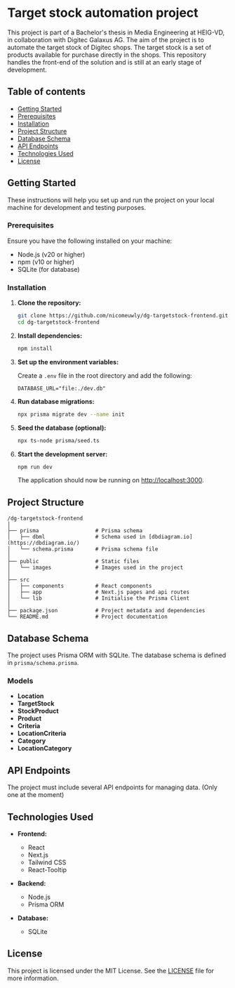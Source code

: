 # Target stock automation project

This project is part of a Bachelor's thesis in Media Engineering at HEIG-VD, in collaboration with Digitec Galaxus AG. The aim of the project is to automate the target stock of Digitec shops. The target stock is a set of products available for purchase directly in the shops. This repository handles the front-end of the solution and is still at an early stage of development. 

## Table of contents

- [Getting Started](#getting-started)
- [Prerequisites](#prerequisites)
- [Installation](#installation)
- [Project Structure](#project-structure)
- [Database Schema](#database-schema)
- [API Endpoints](#api-endpoints)
- [Technologies Used](#technologies-used)
- [License](#license)

## Getting Started

These instructions will help you set up and run the project on your local machine for development and testing purposes.

### Prerequisites

Ensure you have the following installed on your machine:

- Node.js (v20 or higher)
- npm (v10 or higher)
- SQLite (for database)

### Installation

1. **Clone the repository:**

   ```sh
   git clone https://github.com/nicomeuwly/dg-targetstock-frontend.git
   cd dg-targetstock-frontend
   ```

2. **Install dependencies:**

   ```sh
   npm install
   ```

3. **Set up the environment variables:**

   Create a `.env` file in the root directory and add the following:

   ```env
   DATABASE_URL="file:./dev.db"
   ```

4. **Run database migrations:**

   ```sh
   npx prisma migrate dev --name init
   ```

5. **Seed the database (optional):**

   ```sh
   npx ts-node prisma/seed.ts
   ```

6. **Start the development server:**

   ```sh
   npm run dev
   ```

   The application should now be running on [http://localhost:3000](http://localhost:3000).

## Project Structure

```
/dg-targetstock-frontend 
│
├── prisma                  # Prisma schema
│   ├── dbml                # Schema used in [dbdiagram.io](https://dbdiagram.io/)
│   └── schema.prisma       # Prisma schema file
│
├── public                  # Static files
│   └── images              # Images used in the project
│
├── src
│   ├── components          # React components
│   ├── app                 # Next.js pages and api routes
│   └── lib                 # Initialise the Prisma Client
│
├── package.json            # Project metadata and dependencies
└── README.md               # Project documentation
```

## Database Schema

The project uses Prisma ORM with SQLite. The database schema is defined in `prisma/schema.prisma`.

### Models

- **Location**
- **TargetStock**
- **StockProduct**
- **Product**
- **Criteria**
- **LocationCriteria**
- **Category**
- **LocationCategory**

## API Endpoints

The project must include several API endpoints for managing data. (Only one at the moment)

## Technologies Used

- **Frontend:**
  - React
  - Next.js
  - Tailwind CSS
  - React-Tooltip

- **Backend:**
  - Node.js
  - Prisma ORM

- **Database:**
  - SQLite

## License

This project is licensed under the MIT License. See the [LICENSE](LICENSE) file for more information.
